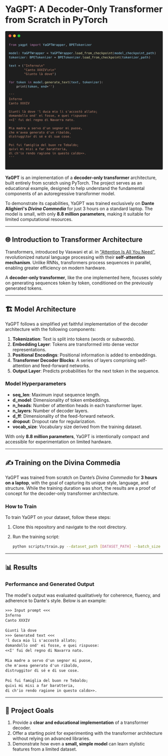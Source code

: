 # YaGPT: A Decoder-Only Transformer from Scratch in PyTorch

![YaGPT Text Generation](assets/generation_sample.png)  <!-- Placeholder for an image showing the model generating text -->

**YaGPT** is an implementation of a **decoder-only transformer** architecture, built entirely from scratch using PyTorch. The project serves as an educational example, designed to help understand the fundamental components of an autoregressive transformer model.

To demonstrate its capabilities, YaGPT was trained exclusively on **Dante Alighieri's *Divina Commedia*** for just 3 hours on a standard laptop. The model is small, with only **8.8 million parameters**, making it suitable for limited computational resources.

---

## 🌐 Introduction to Transformer Architecture

Transformers, introduced by Vaswani et al. in ["Attention Is All You Need"](https://arxiv.org/abs/1706.03762), revolutionized natural language processing with their **self-attention mechanism**. Unlike RNNs, transformers process sequences in parallel, enabling greater efficiency on modern hardware.

A **decoder-only transformer**, like the one implemented here, focuses solely on generating sequences token by token, conditioned on the previously generated tokens.

---
## 🏗️ Model Architecture

YaGPT follows a simplified yet faithful implementation of the decoder architecture with the following components:

1. **Tokenization**: Text is split into tokens (words or subwords).
2. **Embedding Layer**: Tokens are transformed into dense vector representations.
3. **Positional Encodings**: Positional information is added to embeddings.
4. **Transformer Decoder Blocks**: A series of layers comprising self-attention and feed-forward networks.
5. **Output Layer**: Predicts probabilities for the next token in the sequence.

### Model Hyperparameters

- **seq_len**: Maximum input sequence length.
- **d_model**: Dimensionality of token embeddings.
- **n_heads**: Number of attention heads in each transformer layer.
- **n_layers**: Number of decoder layers.
- **d_ff**: Dimensionality of the feed-forward network.
- **dropout**: Dropout rate for regularization.
- **vocab_size**: Vocabulary size derived from the training dataset.

With only **8.8 million parameters**, YaGPT is intentionally compact and accessible for experimentation on limited hardware.

---

## ✍ Training on the Divina Commedia

YaGPT was trained from scratch on Dante’s *Divina Commedia* for **3 hours on a laptop**, with the goal of capturing its unique style, language, and structure. While the training duration was short, the results are a proof of concept for the decoder-only transformer architecture.

### How to Train

To train YaGPT on your dataset, follow these steps:

1. Clone this repository and navigate to the root directory.
2. Run the training script:

   ```bash
   python scripts/train.py --dataset_path [DATASET_PATH] --batch_size [BATCH_SIZE] --d_model [D_MODEL] --seq_len [SEQ_LEN] --n_heads [N_HEADS] --n_layers [N_LAYERS] --dropout [DROPOUT] --max_epochs [MAX_EPOCHS] --lr [LEARNING_RATE]
   ```

---

## 📊 Results

### Performance and Generated Output

The model's output was evaluated qualitatively for coherence, fluency, and adherence to Dante's style. Below is an example:

```
>>> Input prompt <<<
Inferno
Canto XXXIV

Giunti là dove
>>> Generated text <<<
'l duca mio li s'accostò allato;
domandollo ond' ei fosse, e quei rispuose:
<<I' fui del regno di Navarra nato.

Mia madre a servo d'un segnor mi puose,
che m'avea generato d'un ribaldo,
distruggitor di sé e di sue cose.

Poi fui famiglia del buon re Tebaldo;
quivi mi misi a far baratteria,
di ch'io rendo ragione in questo caldo>>.
```

---

## 🚀 Project Goals

1. Provide a **clear and educational implementation** of a transformer decoder.
2. Offer a starting point for experimenting with the transformer architecture without relying on advanced libraries.
3. Demonstrate how even a **small, simple model** can learn stylistic features from a limited dataset.
